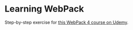 # Learning WebPack

Step-by-step exercise for [this WebPack 4 course on Udemy](https://www.udemy.com/course/webpack-from-beginner-to-advanced).
